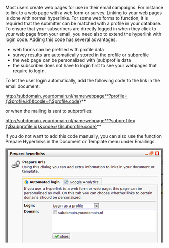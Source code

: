 Most users create web pages for use in their email campaigns. For
instance to link to a web page with a web form or survey. Linking to
your web pages is done with normal hyperlinks. For some web forms to
function, it is required that the submitter can be matched with a
profile in your database. To ensure that your subscribers are directly
logged in when they click to your web page from your email, you need
also to extend the hyperlink with login code. Adding this code has
several advantages.

-   web forms can be prefilled with profile data
-   survey results are automatically stored in the profile or subprofile
-   the web page can be personalized with (sub)profile data
-   the subscriber does not have to login first to see your webpages
    that require to login.

To let the user login automatically, add the following code to the link
in the email document:

http://subdomain.yourdomain.nl/namewebpage**?profile={\$profile.id}&code={\$profile.code}**

or when the mailing is sent to subprofiles:

http://subdomain.yourdomain.nl/namewebpage**?subprofile={\$subprofile.id}&code={\$subprofile.code}**

If you do not want to add this code manually, you can also use the
function Prepare Hyperlinks in the Document or Template menu under
Emailings.

![](../images/prepare-hyperlink-login-code.png)
